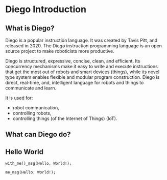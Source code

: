 # Diego Introduction

## What is Diego?
Diego is a popular instruction language. It was created by Tavis Pitt, and released in 2020. The Diego instruction programming language is an open source project to make roboticists more productive.

Diego is structured, expressive, concise, clean, and efficient. Its concurrency mechanisms make it easy to write and execute instructions that get the most out of robots and smart devices (things), while its novel type system enables flexible and modular program construction. Diego is direct, real-time, and, intelligent language for robots and things to communicate and learn.

It is used for:

* robot communication,
* controlling  robots,
* controlling things (of the Internet of Things) (IoT).
## What can Diego do?





## Hello World

```Diego
with_me()_msg(Hello, World!);

me_msg(Hello, World!);
```

